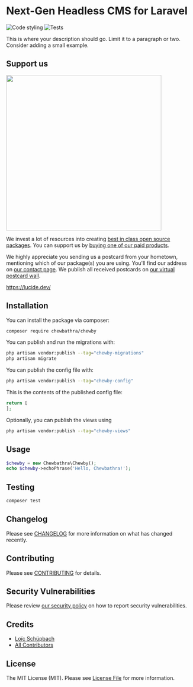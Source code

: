 # Next-Gen Headless CMS for Laravel
<!---
[![Latest Version on Packagist](https://img.shields.io/packagist/v/chewbathra/chewby.svg?style=flat-square)](https://packagist.org/packages/chewbathra/chewby)
[![GitHub Tests Action Status](https://img.shields.io/github/workflow/status/chewbathra/chewby/run-tests?label=tests)](https://github.com/chewbathra/chewby/actions?query=workflow%3Arun-tests+branch%3Amaster)
[![GitHub Code Style Action Status](https://img.shields.io/github/workflow/status/chewbathra/chewby/Fix%20PHP%20code%20style%20issues?label=code%20style)](https://github.com/chewbathra/chewby/actions?query=workflow%3A"Fix+PHP+code+style+issues"+branch%3Amaster)
[![Total Downloads](https://img.shields.io/packagist/dt/chewbathra/chewby.svg?style=flat-square)](https://packagist.org/packages/chewbathra/chewby)
-->
![Code styling](https://github.com/Chewbathra/Chewby/actions/workflows/fix-php-code-style-issues.yml/badge.svg)
![Tests](https://github.com/Chewbathra/Chewby/actions/workflows/run-tests.yml/badge.svg)


This is where your description should go. Limit it to a paragraph or two. Consider adding a small example.

## Support us

[<img src="https://github-ads.s3.eu-central-1.amazonaws.com/Chewby.jpg?t=1" width="419px" />](https://spatie.be/github-ad-click/Chewby)

We invest a lot of resources into creating [best in class open source packages](https://spatie.be/open-source). You can support us by [buying one of our paid products](https://spatie.be/open-source/support-us).

We highly appreciate you sending us a postcard from your hometown, mentioning which of our package(s) you are using. You'll find our address on [our contact page](https://spatie.be/about-us). We publish all received postcards on [our virtual postcard wall](https://spatie.be/open-source/postcards).

https://lucide.dev/
## Installation

You can install the package via composer:

```bash
composer require chewbathra/chewby
```

You can publish and run the migrations with:

```bash
php artisan vendor:publish --tag="chewby-migrations"
php artisan migrate
```

You can publish the config file with:

```bash
php artisan vendor:publish --tag="chewby-config"
```

This is the contents of the published config file:

```php
return [
];
```

Optionally, you can publish the views using

```bash
php artisan vendor:publish --tag="chewby-views"
```

## Usage

```php
$chewby = new Chewbathra\Chewby();
echo $chewby->echoPhrase('Hello, Chewbathra!');
```

## Testing

```bash
composer test
```

## Changelog

Please see [CHANGELOG](CHANGELOG.md) for more information on what has changed recently.

## Contributing

Please see [CONTRIBUTING](CONTRIBUTING.md) for details.

## Security Vulnerabilities

Please review [our security policy](../../security/policy) on how to report security vulnerabilities.

## Credits

- [Loïc Schüpbach](https://github.com/Chewbathra)
- [All Contributors](../../contributors)

## License

The MIT License (MIT). Please see [License File](LICENSE.md) for more information.
